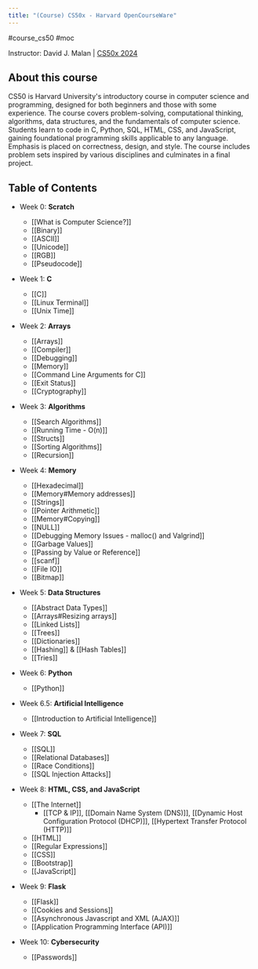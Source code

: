 ```yaml
---
title: "(Course) CS50x - Harvard OpenCourseWare"
---
```

#course_cs50 #moc

Instructor: David J. Malan | [CS50x 2024](https://cs50.harvard.edu/x/2024/)

## About this course
CS50 is Harvard University's introductory course in computer science and programming, designed for both beginners and those with some experience. The course covers problem-solving, computational thinking, algorithms, data structures, and the fundamentals of computer science. Students learn to code in C, Python, SQL, HTML, CSS, and JavaScript, gaining foundational programming skills applicable to any language. Emphasis is placed on correctness, design, and style. The course includes problem sets inspired by various disciplines and culminates in a final project.

## Table of Contents

- Week 0: **Scratch**
    - [[What is Computer Science?]]
    - [[Binary]]
    - [[ASCII]]
    - [[Unicode]]
    - [[RGB]]
    - [[Pseudocode]]

- Week 1: **C**
    - [[C]]
    - [[Linux Terminal]]
    - [[Unix Time]]

- Week 2: **Arrays**
    - [[Arrays]]
    - [[Compiler]]
    - [[Debugging]]
    - [[Memory]]
    - [[Command Line Arguments for C]]
    - [[Exit Status]]
    - [[Cryptography]]

- Week 3: **Algorithms**
    - [[Search Algorithms]]
    - [[Running Time - O(n)]]
    - [[Structs]]
    - [[Sorting Algorithms]]
    - [[Recursion]]

- Week 4: **Memory**
    - [[Hexadecimal]] 
    - [[Memory#Memory addresses]]
    - [[Strings]]
    - [[Pointer Arithmetic]]
    - [[Memory#Copying]]
    - [[NULL]]
    - [[Debugging Memory Issues - malloc() and Valgrind]]
    - [[Garbage Values]]
    - [[Passing by Value or Reference]]
    - [[scanf]]
    - [[File IO]]
    - [[Bitmap]]

- Week 5: **Data Structures**
    - [[Abstract Data Types]]
    - [[Arrays#Resizing arrays]]
    - [[Linked Lists]]
    - [[Trees]]
    - [[Dictionaries]]
    - [[Hashing]] & [[Hash Tables]]
    - [[Tries]]

- Week 6: **Python**
    - [[Python]]

- Week 6.5: **Artificial Intelligence**
    - [[Introduction to Artificial Intelligence]]

- Week 7: **SQL**
    - [[SQL]]
    - [[Relational Databases]]
    - [[Race Conditions]]
    - [[SQL Injection Attacks]]

- Week 8: **HTML, CSS, and JavaScript**
    - [[The Internet]]
        - [[TCP & IP]], [[Domain Name System (DNS)]], [[Dynamic Host Configuration Protocol (DHCP)]], [[Hypertext Transfer Protocol (HTTP)]]
    - [[HTML]]
    - [[Regular Expressions]]
    - [[CSS]]
    - [[Bootstrap]]
    - [[JavaScript]]

- Week 9: **Flask**
    - [[Flask]]
    - [[Cookies and Sessions]]
    - [[Asynchronous Javascript and XML (AJAX)]]
    - [[Application Programming Interface (API)]]

- Week 10: **Cybersecurity**
    - [[Passwords]]
